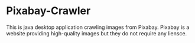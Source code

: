 # Pixabay-Crawler
This is java desktop application crawling images from Pixabay.
Pixabay is a website providing high-quality images but they do not require any liensce.
